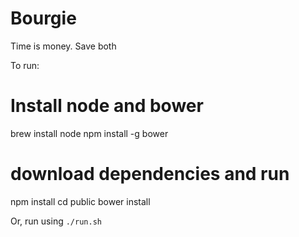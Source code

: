 # Bourgie
Time is money. Save both

To run:

# Install node and bower
brew install node
npm install -g bower

# download dependencies and run
npm install
cd public
bower install

Or, run using `./run.sh`
